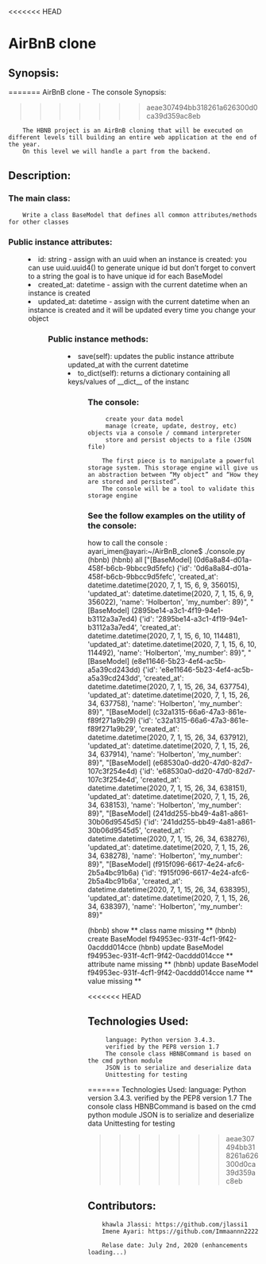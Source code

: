 <<<<<<< HEAD
#              AirBnB clone
## Synopsis:
=======
                            AirBnB clone - The console
Synopsis:
>>>>>>> aeae307494bb318261a626300d0ca39d359ac8eb

        The HBNB project is an AirBnB cloning that will be executed on different levels till building an entire web application at the end of the year.
        On this level we will handle a part from the backend.

## Description:

### The main class:
        Write a class BaseModel that defines all common attributes/methods for other classes

### Public instance attributes: 
   <MENU>
       <LI> id: string - assign with an uuid when an instance is created:
        you can use uuid.uuid4() to generate unique id but don’t forget to convert to a string
        the goal is to have unique id for each BaseModel
        <LI>created_at: datetime - assign with the current datetime when an instance is created
        <LI>updated_at: datetime - assign with the current datetime when an instance is created and it will be updated every time you change your object
   <MENU>

### Public instance methods:
<MENU>
    <LI>save(self): updates the public instance attribute updated_at with the current datetime
    <LI>to_dict(self): returns a dictionary containing all keys/values of __dict__ of the instanc
<MENU>

### The console:
         create your data model
         manage (create, update, destroy, etc) objects via a console / command interpreter
         store and persist objects to a file (JSON file)

        The first piece is to manipulate a powerful storage system. This storage engine will give us an abstraction between “My object” and “How they are stored and persisted”.
        The console will be a tool to validate this storage engine


### See the follow examples on the utility of the console:
how to call the console : 
ayari_imen@ayari:~/AirBnB_clone$ ./console.py 
(hbnb) 
(hbnb) all
["[BaseModel] (0d6a8a84-d01a-458f-b6cb-9bbcc9d5fefc) {'id': '0d6a8a84-d01a-458f-b6cb-9bbcc9d5fefc', 'created_at': datetime.datetime(2020, 7, 1, 15, 6, 9, 356015), 'updated_at': datetime.datetime(2020, 7, 1, 15, 6, 9, 356022), 'name': 'Holberton', 'my_number': 89}", "[BaseModel] (2895be14-a3c1-4f19-94e1-b3112a3a7ed4) {'id': '2895be14-a3c1-4f19-94e1-b3112a3a7ed4', 'created_at': datetime.datetime(2020, 7, 1, 15, 6, 10, 114481), 'updated_at': datetime.datetime(2020, 7, 1, 15, 6, 10, 114492), 'name': 'Holberton', 'my_number': 89}", "[BaseModel] (e8e11646-5b23-4ef4-ac5b-a5a39cd243dd) {'id': 'e8e11646-5b23-4ef4-ac5b-a5a39cd243dd', 'created_at': datetime.datetime(2020, 7, 1, 15, 26, 34, 637754), 'updated_at': datetime.datetime(2020, 7, 1, 15, 26, 34, 637758), 'name': 'Holberton', 'my_number': 89}", "[BaseModel] (c32a1315-66a6-47a3-861e-f89f271a9b29) {'id': 'c32a1315-66a6-47a3-861e-f89f271a9b29', 'created_at': datetime.datetime(2020, 7, 1, 15, 26, 34, 637912), 'updated_at': datetime.datetime(2020, 7, 1, 15, 26, 34, 637914), 'name': 'Holberton', 'my_number': 89}", "[BaseModel] (e68530a0-dd20-47d0-82d7-107c3f254e4d) {'id': 'e68530a0-dd20-47d0-82d7-107c3f254e4d', 'created_at': datetime.datetime(2020, 7, 1, 15, 26, 34, 638151), 'updated_at': datetime.datetime(2020, 7, 1, 15, 26, 34, 638153), 'name': 'Holberton', 'my_number': 89}", "[BaseModel] (241dd255-bb49-4a81-a861-30b06d9545d5) {'id': '241dd255-bb49-4a81-a861-30b06d9545d5', 'created_at': datetime.datetime(2020, 7, 1, 15, 26, 34, 638276), 'updated_at': datetime.datetime(2020, 7, 1, 15, 26, 34, 638278), 'name': 'Holberton', 'my_number': 89}", "[BaseModel] (f915f096-6617-4e24-afc6-2b5a4bc91b6a) {'id': 'f915f096-6617-4e24-afc6-2b5a4bc91b6a', 'created_at': datetime.datetime(2020, 7, 1, 15, 26, 34, 638395), 'updated_at': datetime.datetime(2020, 7, 1, 15, 26, 34, 638397), 'name': 'Holberton', 'my_number': 89}"

(hbnb) show
** class name missing **
(hbnb) create BaseModel
f94953ec-931f-4cf1-9f42-0acddd014cce
(hbnb) update BaseModel f94953ec-931f-4cf1-9f42-0acddd014cce
** attribute name missing **
(hbnb) update BaseModel f94953ec-931f-4cf1-9f42-0acddd014cce name
** value missing **

<<<<<<< HEAD



## Technologies Used:
         language: Python version 3.4.3.
         verified by the PEP8 version 1.7
         The console class HBNBCommand is based on the cmd python module
         JSON is to serialize and deserialize data
         Unittesting for testing
=======
Technologies Used:
 language: Python version 3.4.3.
 verified by the PEP8 version 1.7
 The console class HBNBCommand is based on the cmd python module
 JSON is to serialize and deserialize data
 Unittesting for testing
>>>>>>> aeae307494bb318261a626300d0ca39d359ac8eb

## Contributors:
        khawla Jlassi: https://github.com/jlassi1
        Imene Ayari: https://github.com/Immaannn2222

        Relase date: July 2nd, 2020 (enhancements loading...)

